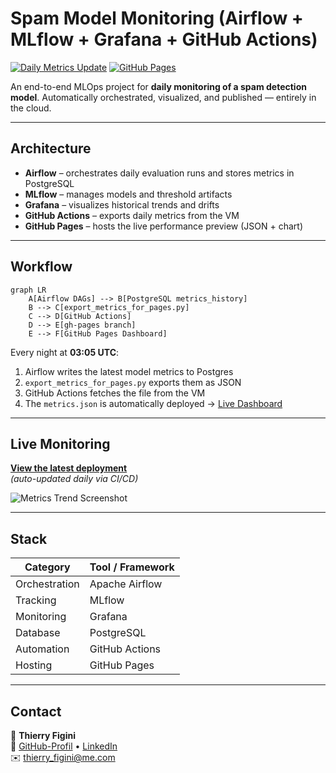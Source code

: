 # Spam Model Monitoring (Airflow + MLflow + Grafana + GitHub Actions)

[![Daily Metrics Update](https://github.com/thiev980/mlops-spam-gcp/actions/workflows/update-metrics.yml/badge.svg)](https://github.com/thiev980/mlops-spam-gcp/actions/workflows/update-metrics.yml)
[![GitHub Pages](https://img.shields.io/badge/live%20metrics-online-success)](https://thiev980.github.io/mlops-spam-gcp/)

An end-to-end MLOps project for **daily monitoring of a spam detection model**.
Automatically orchestrated, visualized, and published — entirely in the cloud.

---

## Architecture

- **Airflow** – orchestrates daily evaluation runs and stores metrics in PostgreSQL 
- **MLflow** – manages models and threshold artifacts
- **Grafana** – visualizes historical trends and drifts 
- **GitHub Actions** – exports daily metrics from the VM 
- **GitHub Pages** – hosts the live performance preview (JSON + chart)

---

## Workflow

```mermaid
graph LR
    A[Airflow DAGs] --> B[PostgreSQL metrics_history]
    B --> C[export_metrics_for_pages.py]
    C --> D[GitHub Actions]
    D --> E[gh-pages branch]
    E --> F[GitHub Pages Dashboard]
```

Every night at **03:05 UTC**:
1. Airflow writes the latest model metrics to Postgres 
2. `export_metrics_for_pages.py` exports them as JSON
3. GitHub Actions fetches the file from the VM 
4. The `metrics.json` is automatically deployed → [Live Dashboard](https://thiev980.github.io/mlops-spam-gcp/)

---

## Live Monitoring

**[View the latest deployment](https://thiev980.github.io/mlops-spam-gcp/)**  
*(auto-updated daily via CI/CD)*

![Metrics Trend Screenshot](docs/assets/metrics_trend.png)

---

## Stack

| Category | Tool / Framework |
|------------|------------------|
| Orchestration | Apache Airflow |
| Tracking | MLflow |
| Monitoring | Grafana |
| Database | PostgreSQL |
| Automation | GitHub Actions |
| Hosting | GitHub Pages |

---

## Contact

👤 **Thierry Figini**  
🔗 [GitHub-Profil](https://github.com/thiev980) • [LinkedIn](https://www.linkedin.com/in/thierryfigini/)  
✉️ thierry_figini@me.com
